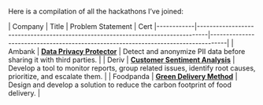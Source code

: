 Here is a compilation of all the hackathons I’ve joined:

| Company   | Title                                                                            | Problem Statement                                                                 |  Cert
|------------|---------------------------------------------------------------------------------|-----------------------------------------------------------------------------------| 
| Ambank     | [**Data Privacy Protector**](https://github.com/wanpc3/Data-Privacy-Protector)  | Detect and anonymize PII data before sharing it with third parties.               |
| Deriv      | [**Customer Sentiment Analysis**](https://github.com/edmundtly/derivhack)       | Develop a tool to monitor reports, group related issues, identify root causes, prioritize, and escalate them. |
| Foodpanda  | [**Green Delivery Method**](https://github.com/ruisheng95/42kl-food-app)        | Design and develop a solution to reduce the carbon footprint of food delivery.    |
